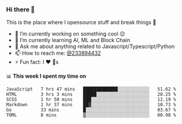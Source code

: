 ### Hi there 👋

<!--
**a233894432/a233894432** is a ✨ _special_ ✨ repository because its `README.md` (this file) appears on your GitHub profile.

Here are some ideas to get you started:

- 🔭 I’m currently working on ...
- 🌱 I’m currently learning ...
- 👯 I’m looking to collaborate on ...
- 🤔 I’m looking for help with ...
- 💬 Ask me about ...
- 📫 How to reach me: ...
- 😄 Pronouns: ...
- ⚡ Fun fact: ...
-->
 
 
This is the place where I opensource stuff and break things :rofl:

- 🔭 I’m currently working on something cool :wink:
- 🌱 I’m currently learning AI, ML and Block Chain
- 💬 Ask me about anything related to Javascript/Typescript/Python
- 📫 How to reach me: [@233894432](https://twitter.com/233894432)
- ⚡ Fun fact: I :heart: :dog:s

📊 **This week I spent my time on**
<!--START_SECTION:waka-->

```text
JavaScript   7 hrs 47 mins   █████████████░░░░░░░░░░░░   51.62 %
HTML         3 hrs 3 mins    █████░░░░░░░░░░░░░░░░░░░░   20.25 %
SCSS         1 hr 50 mins    ███░░░░░░░░░░░░░░░░░░░░░░   12.19 %
Markdown     1 hr 37 mins    ██▓░░░░░░░░░░░░░░░░░░░░░░   10.73 %
Go           33 mins         █░░░░░░░░░░░░░░░░░░░░░░░░   03.67 %
TOML         8 mins          ▒░░░░░░░░░░░░░░░░░░░░░░░░   00.98 %
```

<!--END_SECTION:waka-->
